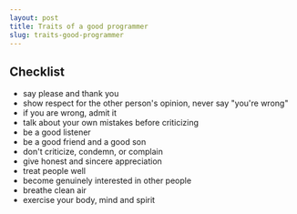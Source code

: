 ```yaml
---
layout: post
title: Traits of a good programmer
slug: traits-good-programmer
---
```


## Checklist

- say please and thank you
- show respect for the other person's opinion, never say "you're wrong"
- if you are wrong, admit it
- talk about your own mistakes before criticizing
- be a good listener
- be a good friend and a good son 
- don't criticize, condemn, or complain
- give honest and sincere appreciation
- treat people well
- become genuinely interested in other people
- breathe clean air
- exercise your body, mind and spirit